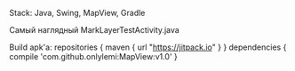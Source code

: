 Stack: Java, Swing, MapView, Gradle 

Самый наглядный MarkLayerTestActivity.java 


Build apk'a: repositories {
    maven {
        url "https://jitpack.io"
    }
}
dependencies {
    compile 'com.github.onlylemi:MapView:v1.0'
}
